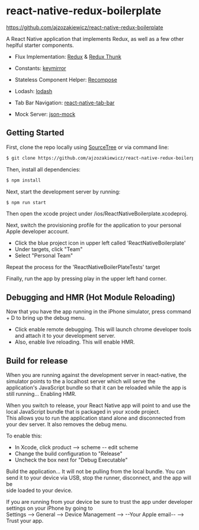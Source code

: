 # react-native-redux-boilerplate  
https://github.com/ajzozakiewicz/react-native-redux-boilerplate  

A React Native application that implements Redux, as well as a few other heplful starter components.  

- Flux Implementation: [Redux](https://github.com/reactjs/redux) & [Redux Thunk](https://github.com/gaearon/redux-thunk)  
- Constants: [keymirror](https://github.com/STRML/keyMirror)  
- Stateless Component Helper: [Recompose](https://github.com/acdlite/recompose)  
- Lodash: [lodash](https://lodash.com/)  
- Tab Bar Navigation: [react-native-tab-bar](https://www.npmjs.com/package/react-native-tab-bar)  

- Mock Server: [json-mock](https://github.com/therebelbeta/json-mock)

## Getting Started  

First, clone the repo locally using [SourceTree](https://www.sourcetreeapp.com/) or via command line:

```bash
$ git clone https://github.com/ajzozakiewicz/react-native-redux-boilerplate
```

Then, install all dependencies:

```bash
$ npm install
```

Next, start the development server by running:

```bash
$ npm run start
```

Then open the xcode project under /ios/ReactNativeBoilerplate.xcodeproj.  

Next, switch the provisioning profile for the application to your personal Apple developer account.  

- Click the blue project icon in upper left called 'ReactNativeBoilerplate'
- Under targets, click "Team"
- Select "Personal Team"

Repeat the process for the 'ReactNativeBoilerPlateTests' target  

Finally, run the app by pressing play in the upper left hand corner.

## Debugging and HMR (Hot Module Reloading)

Now that you have the app running in the iPhone simulator, press command + D to bring up the debug menu.  

- Click enable remote debugging. This will launch chrome developer tools and attach it to your development server.
- Also, enable live reloading. This will enable HMR.


## Build for release

When you are running against the development server in react-native, the simulator points to the a localhost server which will serve the  
application's JavaScript bundle so that it can be reloaded while the app is still running... Enabling HMR.  

When you switch to release, your React Native app will point to and use the local JavaScript bundle that is packaged in your xcode project.  
This allows you to run the application stand alone and disconnected from your dev server. It also removes the debug menu.

To enable this:

- In Xcode, click product --> scheme -- edit scheme
- Change the build configuration to "Release"
- Uncheck the box next for "Debug Executable"

Build the application... It will not be pulling from the local bundle. You can send it to your device via USB, stop the runner, disconnect, and the app will be  
side loaded to your device.

If you are running from your device be sure to trust the app under developer settings on your iPhone by going to  
Settings --> General --> Device Management --> --Your Apple email-- --> Trust your app.
